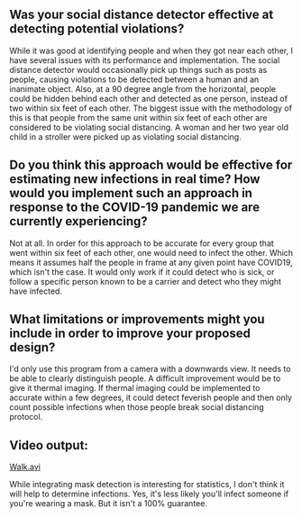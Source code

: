 ## Was your social distance detector effective at detecting potential violations?
While it was good at identifying people and when they got near each other, I have several issues with its performance
and implementation. The social distance detector would occasionally pick up things such as posts as people, causing 
violations to be detected between a human and an inanimate object. Also, at a 90 degree angle from the horizontal, people
could be hidden behind each other and detected as one person, instead of two within six feet of each other. The biggest 
issue with the methodology of this is that people from the same unit within six feet of each other are considered to be 
violating social distancing. A woman and her two year old child in a stroller were picked up as violating social distancing.

## Do you think this approach would be effective for estimating new infections in real time? How would you implement such an approach in response to the COVID-19 pandemic we are currently experiencing?
Not at all. In order for this approach to be accurate for every group that went within six feet of each other, one would
need to infect the other. Which means it assumes half the people in frame at any given point have COVID19, which isn't the case.
It would only work if it could detect who is sick, or follow a specific person known to be a carrier and detect who they 
might have infected.

## What limitations or improvements might you include in order to improve your proposed design?
I'd only use this program from a camera with a downwards view. It needs to be able to clearly distinguish people. A difficult
improvement would be to give it thermal imaging. If thermal imaging could be implemented to accurate within a few degrees,
it could detect feverish people and then only count possible infections when those people break social distancing protocol.

## Video output:
[Walk.avi](https://rmclanton.github.io/DS310_public/walk.avi)


While integrating mask detection is interesting for statistics, I don't think it will help to determine infections. Yes, 
it's less likely you'll infect someone if you're wearing a mask. But it isn't a 100% guarantee.